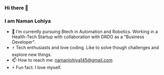 ### Hi there 👋
### I am Naman Lohiya 

<!--
**Namanlohiya/Namanlohiya** is a ✨ _special_ ✨ repository because its `README.md` (this file) appears on your GitHub profile.

Here are some ideas to get you started:
-->

- 🌱 I’m currently pursuing Btech in Automation and Robotics. Working in a Health-Tech Startup with collaboration with DRDO as a "Business Developer".
- ⚡ Tech enthusiasts and love coding. Like to solve though challenges and explore new things.
- 📫 How to reach me: namanlohiya145@gmail.com
- ⚡ Fun fact: I love myself.
